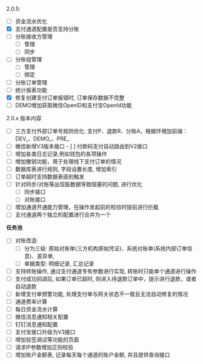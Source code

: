 2.0.5: 
- [ ] 资金流水优化
- [x] 支付通道配置是否支持分账
- [ ] 分账接收方管理
  - [ ] 管理
  - [ ] 同步
- [ ] 分账组管理
  - [ ] 管理
  - [ ] 绑定
- [ ] 分账订单管理
- [ ] 统计报表功能
- [x] 修复创建支付订单报错时, 订单保存数据不完整
- [ ] DEMO增加获取微信OpenID和支付宝OpenId功能

2.0.x 版本内容
- [ ] 三方支付外部订单号规则优化: 支付P、退款R、分账A，根据环境加前缀：DEV_、DEMO_、PRE_
- [ ] 微信新增V3版本接口
      - [ ] 付款码支付自动路由到V2接口
- [ ] 增加各类日志记录,例如钱包的各项操作
- [ ] 增加撤销功能，用于处理线下支付订单的情况
- [ ] 数据库表进行规则, 字段设置长度, 增加索引
- [ ] 订单超时支持数据表级别触发
- [ ] 针对同步/对账等出现脏数据导致阻塞的问题, 进行优化
    - [ ] 同步接口
    - [ ] 对账接口
- [ ] 增加通道开通能力管理，在操作发起前的校验时提前进行拦截
- [ ] 支付通道两个独立的配置进行合并为一个
    
**任务池**
- [ ] 对账改造: 
  - [ ] 分为三级: 原始对账单(三方机构原始凭证)、系统对账单(系统内部订单信息)、差异单,
  - [ ] 单据类型: 明细记录, 汇总记录
- [ ] 支持转账操作, 通过支付通道专有参数进行实现, 转账时只能单个通道进行操作
- [ ] 支付成功回调后, 如果订单已超时, 则进入待退款订单中，提示进行退款，或者自动退款
- [ ] 新增支付单预警功能, 处理支付单与网关状态不一致且无法自动修复的情况
- [ ] 通道费率计算
- [ ] 每日资金流水计算
- [ ] 微信消息通知相关配置
- [ ] 钉钉消息通知配置
- [ ] 支付宝接口升级为V3接口
- [ ] 增加验签调试等功能的页面
- [ ] 请求IP参数增加正则校验
- [ ] 增加账户金额表, 记录每天每个通道的账户金额, 并且提供查询接口
